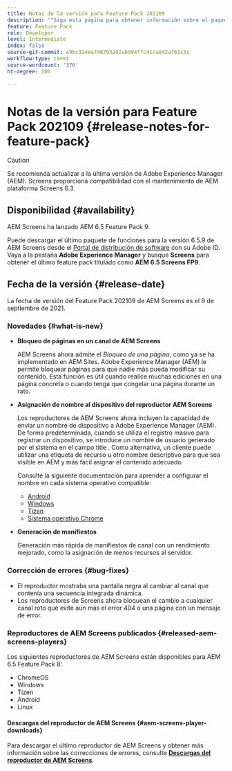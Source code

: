 ```yaml
---
title: Notas de la versión para Feature Pack 202109
description: '"Siga esta página para obtener información sobre el paquete de funciones 202105 de AEM Screens, publicado el 22 de septiembre de 2021".'
feature: Feature Pack
role: Developer
level: Intermediate
index: false
source-git-commit: e96c314ea7487932d2ab994ffc41ca8d2af61c5c
workflow-type: tm+mt
source-wordcount: '376'
ht-degree: 10%

---
```


# Notas de la versión para Feature Pack 202109 {#release-notes-for-feature-pack}

>[!CAUTION]
>Se recomienda actualizar a la última versión de Adobe Experience Manager (AEM). Screens proporciona compatibilidad con el mantenimiento de AEM plataforma Screens 6.3.

## Disponibilidad {#availability}

AEM Screens ha lanzado AEM 6.5 Feature Pack 9.

Puede descargar el último paquete de funciones para la versión 6.5.9 de AEM Screens desde el [Portal de distribución de software](https://experience.adobe.com/#/downloads/content/software-distribution/en/aem.html) con su Adobe ID. Vaya a la pestaña **Adobe Experience Manager** y busque **Screens** para obtener el último feature pack titulado como **AEM 6.5 Screens FP9**.

## Fecha de la versión {#release-date}

La fecha de versión del Feature Pack 202109 de AEM Screens es el 9 de septiembre de 2021.

### Novedades {#what-is-new}

* **Bloqueo de páginas en un canal de AEM Screens**

   AEM Screens ahora admite el *Bloqueo de una página*, como ya se ha implementado en AEM Sites. Adobe Experience Manager (AEM) le permite bloquear páginas para que nadie más pueda modificar su contenido. Esta función es útil cuando realice muchas ediciones en una página concreta o cuando tenga que congelar una página durante un rato.

* **Asignación de nombre al dispositivo del reproductor AEM Screens**

   Los reproductores de AEM Screens ahora incluyen la capacidad de enviar un nombre de dispositivo a Adobe Experience Manager (AEM).
De forma predeterminada, cuando se utiliza el registro masivo para registrar un dispositivo, se introduce un nombre de usuario generado por el sistema en el campo title . Como alternativa, un cliente puede utilizar una etiqueta de recurso u otro nombre descriptivo para que sea visible en AEM y más fácil asignar el contenido adecuado.

   Consulte la siguiente documentación para aprender a configurar el nombre en cada sistema operativo compatible:

   * [Android](/help/user-guide/implementing-android-player.md#name-android)
   * [Windows](/help/user-guide/implementing-windows-player.md#name-windows)
   * [Tizen](/help/user-guide/tizen-player.md#name-tizen)
   * [Sistema operativo Chrome](/help/user-guide/implementing-chrome-os-player.md#name-chrome)

* **Generación de manifiestos**

   Generación más rápida de manifiestos de canal con un rendimiento mejorado, como la asignación de menos recursos al servidor.

### Corrección de errores {#bug-fixes}

* El reproductor mostraba una pantalla negra al cambiar al canal que contenía una secuencia integrada dinámica.
* Los reproductores de Screens ahora bloquean el cambio a cualquier canal roto que evite aún más el error 404 o una página con un mensaje de error.

### Reproductores de AEM Screens publicados {#released-aem-screens-players}

Los siguientes reproductores de AEM Screens están disponibles para AEM 6.5 Feature Pack 8:

* ChromeOS
* Windows
* Tizen
* Android
* Linux

#### Descargas del reproductor de AEM Screens  {#aem-screens-player-downloads}

Para descargar el último reproductor de AEM Screens y obtener más información sobre las correcciones de errores, consulte **[Descargas del reproductor de AEM Screens](https://download.macromedia.com/screens/index.html)**.
